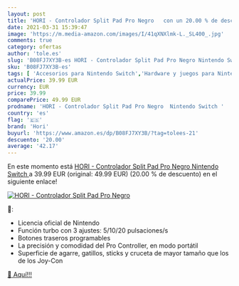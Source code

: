```yaml
---
layout: post
title: 'HORI - Controlador Split Pad Pro Negro   con un 20.00 % de descuento'
date: 2021-03-31 15:39:47
image: 'https://m.media-amazon.com/images/I/41qXNXlmk-L._SL400_.jpg'
comments: true
category: ofertas
author: 'tole.es'
slug: 'B08FJ7XY3B-es HORI - Controlador Split Pad Pro Negro Nintendo Switch'
sku: 'B08FJ7XY3B-es'
tags: [ 'Accesorios para Nintendo Switch','Hardware y juegos para Nintendo Switch','Mandos para Nintendo Switch','Videojuegos','hori','nintendo', ]
actualPrice: 39.99 EUR
currency: EUR
price: 39.99
comparePrice: 49.99 EUR
prodname: 'HORI - Controlador Split Pad Pro Negro  Nintendo Switch '
country: 'es'
flag: '🇪🇸'
brand: 'Hori'
buyurl: 'https://www.amazon.es/dp/B08FJ7XY3B/?tag=tolees-21'
descuento: '20.00'
average: '42.17'
---
```


En este momento está [HORI - Controlador Split Pad Pro Negro  Nintendo Switch ](https://www.amazon.es/dp/B08FJ7XY3B/?tag=tolees-21) a 39.99 EUR (original: 49.99 EUR) (20.00 %  de descuento) en el siguiente enlace!

[![HORI - Controlador Split Pad Pro Negro  ](https://m.media-amazon.com/images/I/41qXNXlmk-L._SL400_.jpg)](https://www.amazon.es/dp/B08FJ7XY3B/?tag=tolees-21)

🔎:

- Licencia oficial de Nintendo
- Función turbo con 3 ajustes: 5/10/20 pulsaciones/s
- Botones traseros programables
- La precisión y comodidad del Pro Controller, en modo portátil
- Superficie de agarre, gatillos, sticks y cruceta de mayor tamaño que los de los Joy-Con

[🛒 Aquí!!!](https://www.amazon.es/dp/B08FJ7XY3B/?tag=tolees-21)
